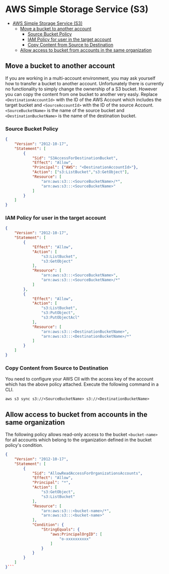 # AWS Simple Storage Service (S3)
- [AWS Simple Storage Service (S3)](#aws-simple-storage-service-s3)
    - [Move a bucket to another account](#move-a-bucket-to-another-account)
        - [Source Bucket Policy](#source-bucket-policy)
        - [IAM Policy for user in the target account](#iam-policy-for-user-in-the-target-account)
        - [Copy Content from Source to Destination](#copy-content-from-source-to-destination)
    - [Allow access to bucket from accounts in the same organization](#allow-access-to-bucket-from-accounts-in-the-same-organization)

##  Move a bucket to another account
 <a name="bucket_account_transfer"></a>If you are working in a multi-account environment, you may ask yourself how to transfer a bucket to another account. Unfortunately there is currently no functionality to simply change the ownership of a S3 bucket. However you can copy the content from one bucket to another very easly. Replace ```<DestinationAccountId>``` with the ID of the AWS Account which includes the target bucket and ```<SourceAccountId>``` with the ID of the source Account. ```<SourceBucketName>``` is the name of the source bucket and ```<DestinationBucketName>``` is the name of the destination bucket.

### Source Bucket Policy 
```json
{
    "Version": "2012-10-17",
    "Statement": [
        {
            "Sid": "S3AccessForDestinationBucket",
            "Effect": "Allow",
            "Principal": {"AWS": "<DestinationAccountId>"},
            "Action": ["s3:ListBucket","s3:GetObject"],
            "Resource": [
                "arn:aws:s3:::<SourceBucketName>/*",
                "arn:aws:s3:::<SourceBucketName>"
            ]
        }
    ]
}
```

### IAM Policy for user in the target account
```json
{
    "Version": "2012-10-17",
    "Statement": [
        {
            "Effect": "Allow",
            "Action": [
                "s3:ListBucket",
                "s3:GetObject"
            ],
            "Resource": [
                "arn:aws:s3:::<SourceBucketName>",
                "arn:aws:s3:::<SourceBucketName>/*"
            ]
        },
        {
            "Effect": "Allow",
            "Action": [
                "s3:ListBucket",
                "s3:PutObject",
                "s3:PutObjectAcl"
            ],
            "Resource": [
                "arn:aws:s3:::<DestinationBucketName>",
                "arn:aws:s3:::<DestinationBucketName>/*"
            ]
        }
    ]
}
```

### Copy Content from Source to Destination
You need to configure your AWS ClI with the access key of the account which has the above policy attached. Execute the following command in a CLI. 
```shell
aws s3 sync s3://<SourceBucketName> s3://<DestinationBucketName>
```


## Allow access to bucket from accounts in the same organization
<a name="policy_organization"></a>The following policy allows read-only access to the bucket ```<bucket-name>``` for all accounts which belong to the organization defined in the bucket policy's condition.
```json
{
    "Version": "2012-10-17",
    "Statement": [
        {
            "Sid": "AllowReadAccessForOrganizationsAccounts",
            "Effect": "Allow",
            "Principal": "*",
            "Action": [
                "s3:GetObject",
                "s3:ListBucket"
            ],
            "Resource": [
                "arn:aws:s3:::<bucket-name>/*",
                "arn:aws:s3:::<bucket-name>"
            ],
            "Condition": {
                "StringEquals": {
                    "aws:PrincipalOrgID": [
                        "o-xxxxxxxxxx"
                    ]
                }
            }
        }
    ]
}```